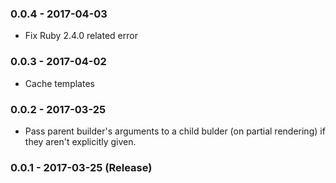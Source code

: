 ### 0.0.4 - 2017-04-03

* Fix Ruby 2.4.0 related error

### 0.0.3 - 2017-04-02

* Cache templates

### 0.0.2 - 2017-03-25

* Pass parent builder's arguments to a child bulder (on partial rendering)
  if they aren't explicitly given.

### 0.0.1 - 2017-03-25 (Release)
